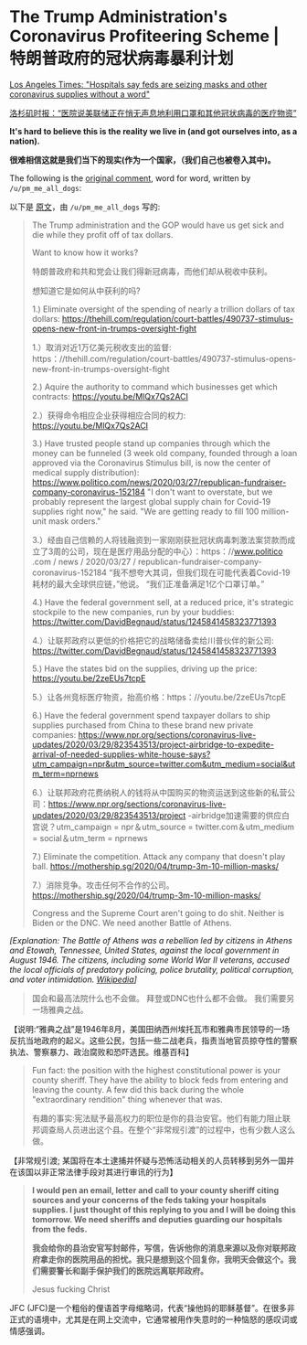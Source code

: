 # The Trump Administration's Coronavirus Profiteering Scheme | 特朗普政府的冠状病毒暴利计划

[Los Angeles Times: "Hospitals say feds are seizing masks and other coronavirus supplies without a word"](https://www.latimes.com/politics/story/2020-04-07/hospitals-washington-seize-coronavirus-supplies)

[洛杉矶时报：“医院说美联储正在悄无声息地利用口罩和其他冠状病毒的医疗物资”](https://www.latimes.com/politics/story/2020-04-07/hospitals-washington-seize-coronavirus-supplies)

**It's hard to believe this is the reality we live in (and got ourselves into, as a nation).**

**很难相信这就是我们当下的现实(作为一个国家，（我们自己也被卷入其中)。**

The following is the [original comment](https://www.reddit.com/r/politics/comments/fwu2m0/hospitals_say_feds_are_seizing_masks_and_other/fmr1dcw/), word for word, written by `/u/pm_me_all_dogs`:

以下是 [原文](https://www.reddit.com/r/politics/comments/fwu2m0/hospitals_say_feds_are_seizing_masks_and_other/fmr1dcw/)，由 `/u/pm_me_all_dogs` 写的:

> The Trump administration and the GOP would have us get sick and die while they profit off of tax dollars.
>
> Want to know how it works?
>
> 特朗普政府和共和党会让我们得新冠病毒，而他们却从税收中获利。
>
> 想知道它是如何从中获利的吗?
>
> 1.) Eliminate oversight of the spending of nearly a trillion dollars of tax dollars: https://thehill.com/regulation/court-battles/490737-stimulus-opens-new-front-in-trumps-oversight-fight
>
> 1.）取消对近1万亿美元税收支出的监督: https：//thehill.com/regulation/court-battles/490737-stimulus-opens-new-front-in-trumps-oversight-fight
>
> 2.) Aquire the authority to command which businesses get which contracts: https://youtu.be/MlQx7Qs2ACI
>
> 2.）获得命令相应企业获得相应合同的权力: https://youtu.be/MlQx7Qs2ACI
>
> 3.) Have trusted people stand up companies through which the money can be funneled (3 week old company, founded through a loan approved via the Coronavirus Stimulus bill, is now the center of medical supply distribution): https://www.politico.com/news/2020/03/27/republican-fundraiser-company-coronavirus-152184 "I don't want to overstate, but we probably represent the largest global supply chain for Covid-19 supplies right now," he said. "We are getting ready to fill 100 million-unit mask orders."
>
> 3.）经由自己信赖的人将钱融资到一家刚刚获批冠状病毒刺激法案贷款而成立了3周的公司，现在是医疗用品分配的中心）：https：//www.politico .com / news / 2020/03/27 / republican-fundraiser-company-coronavirus-152184 “我不想夸大其词，但我们现在可能代表着Covid-19耗材的最大全球供应链，”他说。 “我们正准备满足1亿个口罩订单。”
>
> 4.) Have the federal government sell, at a reduced price, it's strategic stockpile to the new companies, run by your buddies: https://twitter.com/DavidBegnaud/status/1245841458323771393
>
> 4.）让联邦政府以更低的价格把它的战略储备卖给川普伙伴的新公司: https://twitter.com/DavidBegnaud/status/1245841458323771393
>
> 5.) Have the states bid on the supplies, driving up the price: https://youtu.be/2zeEUs7tcpE
>
> 5.）让各州竞标医疗物资，抬高价格：https：//youtu.be/2zeEUs7tcpE
>
> 6.) Have the federal government spend taxpayer dollars to ship supplies purchased from China to these brand new private companies: https://www.npr.org/sections/coronavirus-live-updates/2020/03/29/823543513/project-airbridge-to-expedite-arrival-of-needed-supplies-white-house-says?utm_campaign=npr&utm_source=twitter.com&utm_medium=social&utm_term=nprnews
>
> 6.）让联邦政府花费纳税人的钱将从中国购买的物资运送到这些新的私营公司：https://www.npr.org/sections/coronavirus-live-updates/2020/03/29/823543513/project -airbridge加速需要的供应白宫说？utm_campaign = npr＆utm_source = twitter.com＆utm_medium = social＆utm_term = nprnews
>
> 7.) Eliminate the competition. Attack any company that doesn't play ball. https://mothership.sg/2020/04/trump-3m-10-million-masks/
>
> 7.）消除竞争。攻击任何不合作的公司。https://mothership.sg/2020/04/trump-3m-10-million-masks/
>
> Congress and the Supreme Court aren't going to do shit. Neither is Biden or the DNC. We need another Battle of Athens.

*[Explanation: The Battle of Athens was a rebellion led by citizens in Athens and Etowah, Tennessee, United States, against the local government in August 1946. The citizens, including some World War II veterans, accused the local officials of predatory policing, police brutality, political corruption, and voter intimidation. [Wikipedia](https://en.wikipedia.org/wiki/Battle_of_Athens_(1946))]*

>国会和最高法院什么也不会做。 拜登或DNC也什么都不会做。 我们需要另一场雅典之战。

【说明:“雅典之战”是1946年8月，美国田纳西州埃托瓦市和雅典市民领导的一场反抗当地政府的起义。这些公民，包括一些二战老兵，指责当地官员掠夺性的警察执法、警察暴力、政治腐败和恐吓选民。维基百科】

> Fun fact: the position with the highest constitutional power is your county sheriff. They have the ability to block feds from entering and leaving the county. A few did this back during the whole "extraordinary rendition" thing whenever that was.
>
>有趣的事实:宪法赋予最高权力的职位是你的县治安官。他们有能力阻止联邦调查局人员进出这个县。在整个“非常规引渡”的过程中，也有少数人这么做。

【非常规引渡; 某国将在本土逮捕并怀疑与恐怖活动相关的人员转移到另外一国并在该国以非正常法律手段对其进行审讯的行为】

> **I would pen an email, letter and call to your county sheriff citing sources and your concerns of the feds taking your hospitals supplies. I just thought of this replying to you and I will be doing this tomorrow. We need sheriffs and deputies guarding our hospitals from the feds.**
>
> **我会给你的县治安官写封邮件，写信，告诉他你的消息来源以及你对联邦政府拿走你的医院用品的担忧。我只是想到这个回复你，我明天会做这个。我们需要警长和副手保护我们的医院远离联邦政府。**
>
> Jesus fucking Christ

JFC (JFC)是一个粗俗的俚语首字母缩略词，代表“操他妈的耶稣基督”。在很多非正式的语境中，尤其是在网上交流中，它通常被用作失意时的一种恼怒的感叹词或情感强调。
